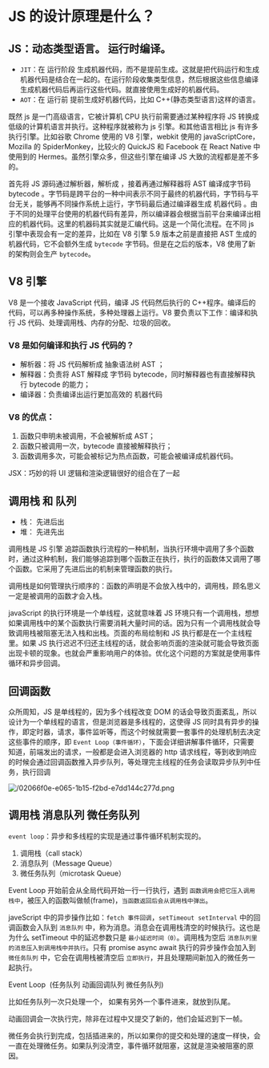 # JS 的设计原理是什么？

<article-info/>

## JS：动态类型语言。 运行时编译。

- `JIT`：在 <el-text size="large" type="success">运行阶段</el-text> 生成机器代码，而不是提前生成。这就是把代码运行和生成机器代码是结合在一起的。在运行阶段收集类型信息，然后根据这些信息编译生成机器代码后再运行这些代码。就直接使用生成好的机器代码。
- `AOT`：在 <el-text size="large" type="success">运行前</el-text> 提前生成好机器代码，比如 C++(静态类型语言)这样的语言。

既然 js 是一门高级语言，它被计算机 CPU 执行前需要通过某种程序将 JS 转换成低级的计算机语言并执行。这种程序就被称为 js 引擎。和其他语言相比 js 有许多执行引擎。比如谷歌 Chrome 使用的 V8 引擎，webkit 使用的 javaScriptCore，Mozilla 的 SpiderMonkey，比较火的 QuickJS 和 Facebook 在 React Native 中使用到的 Hermes。虽然引擎众多，但这些引擎在编译 JS 大致的流程都是差不多的。

首先将 JS 源码通过解析器，解析成 <link-tag :linkList="[{ linkType: 'zhihu', linkText:'传送门：抽象语法树 AST',linkUrl:'https://zhuanlan.zhihu.com/p/266697614'}]" /> ，接着再通过解释器将 <el-text size="large" type="success">AST 编译成字节码 bytecode</el-text> 。字节码是跨平台的一种中间表示不同于最终的机器代码，字节码与平台无关，能够再不同操作系统上运行，字节码最后通过编译器生成 <el-text size="large" type="success">机器代码</el-text> 。由于不同的处理平台使用的机器代码有差异，所以编译器会根据当前平台来编译出相应的机器代码。这里的机器码其实就是汇编代码。这是一个简化流程。在不同 js 引擎中表现会有一定的差异，比如在 V8 引擎 5.9 版本之前是直接把 AST 生成的机器代码，它不会额外生成 `bytecode` 字节码。但是在之后的版本，V8 使用了新的架构则会生产 `bytecode`。

## V8 引擎

V8 是一个接收 JavaScript 代码，编译 JS 代码然后执行的 C++程序。编译后的代码，可以再多种操作系统，多种处理器上运行。V8 要负责以下工作：编译和执行 JS 代码、处理调用栈、内存的分配、垃圾的回收。

### V8 是如何编译和执行 JS 代码的？

- 解析器：将 JS 代码解析成 <el-text size="large" type="success">抽象语法树 AST</el-text> ；
- 解释器：负责将 AST 解释成 <el-text size="large" type="success">字节码 bytecode</el-text>，同时解释器也有直接解释执行 bytecode 的能力；
- 编译器：负责编译出运行更加高效的 <el-text size="large" type="success">机器代码</el-text>

### V8 的优点：

1. 函数只申明未被调用，不会被解析成 AST；
2. 函数只被调用一次，bytecode 直接被解释执行；
3. 函数调用多次，可能会被标记为热点函数，可能会被编译成机器代码。

JSX：巧妙的将 UI 逻辑和渲染逻辑很好的组合在了一起

## 调用栈 和 队列

- 栈： 先进后出
- 堆： 先进先出

调用栈是 JS 引擎 追踪函数执行流程的一种机制，当执行环境中调用了多个函数时，通过这种机制，我们能够追踪到哪个函数正在执行，执行的函数体又调用了哪个函数。它采用了先进后出的机制来管理函数的执行。

<el-text size="large" type="success">调用栈是如何管理执行顺序的</el-text>：函数的声明是不会放入栈中的，调用栈，顾名思义一定是被调用的函数才会入栈。

javaScript 的执行环境是一个单线程，这就意味着 JS 环境只有一个调用栈，想想如果调用栈中的某个函数执行需要消耗大量时间的话。因为只有一个调用栈就会导致调用栈被阻塞无法入栈和出栈。页面的布局绘制和 JS 执行都是在一个主线程里。如果 JS 执行迟迟不归还主线程的话，就会影响页面的渲染就可能会导致页面出现卡顿的现象。也就会严重影响用户的体验。优化这个问题的方案就是使用事件循环和异步回调。

## 回调函数

众所周知，JS 是单线程的，因为多个线程改变 DOM 的话会导致页面紊乱，所以设计为一个单线程的语言，但是浏览器是多线程的，这使得 JS 同时具有异步的操作，即定时器，请求，事件监听等，而这个时候就需要一套事件的处理机制去决定这些事件的顺序，即 `Event Loop（事件循环）`，下面会详细讲解事件循环，只需要知道，前端发出的请求，一般都是会进入浏览器的 http 请求线程，等到收到响应的时候会通过回调函数推入异步队列，等处理完主线程的任务会读取异步队列中任务，执行回调

![/02066f0e-e065-1b15-f2bd-e7dd144c277d.png](/02066f0e-e065-1b15-f2bd-e7dd144c277d.png)

<link-tag :linkList="[{ linkType: 'bilibili', linkText:'JaveScript Event Loop 讲解',linkUrl:'https://link.zhihu.com/?target=https%3A//www.bilibili.com/video/BV1kf4y1U7Ln'}]" />

## 调用栈 消息队列 微任务队列

`event loop`：异步和多线程的实现是通过事件循环机制实现的。

1. 调用栈（call stack）
2. 消息队列（Message Queue）
3. 微任务队列（microtask Queue）

Event Loop 开始前会从全局代码开始一行一行执行，遇到 `函数调用会把它压入调用栈中`，被压入的函数叫做帧(frame)，`当函数返回后会从调用栈中弹出`。

javeScript 中的异步操作比如：`fetch 事件回调`，`setTimeout setInterval` 中的回调函数会入队到 `消息队列` 中，称为消息。消息会在调用栈清空的时候执行。这也是为什么 setTimeout 中的延迟参数只是 `最小延迟时间（0）`。调用栈为空后 `消息队列里的消息压入到调用栈中并执行`。只有 promise async await 执行的异步操作会加入到 `微任务队列` 中，它会在调用栈被清空后 `立即执行`，并且处理期间新加入的微任务一起执行。

Event Loop <link-tag :linkList="[{ linkType: 'youtube', linkText:'传送门：视频讲解链接',linkUrl:'https://www.youtube.com/watch?v=cCOL7MC4Pl0'}]" /> (任务队列 动画回调队列 微任务队列)

比如任务队列一次只处理一个， 如果有另外一个事件进来，就放到队尾。

动画回调会一次执行完，除非在过程中又提交了新的，他们会延迟到下一帧。

微任务会执行到完成，包括插进来的，所以如果你的提交和处理的速度一样快，会一直在处理微任务。如果队列没清空，事件循环就阻塞，这就是渲染被阻塞的原因。
